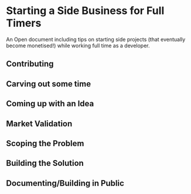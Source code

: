 # Starting a Side Business for Full Timers
An Open document including tips on starting side projects (that eventually become monetised!) while working full time as a developer.

## Contributing

## Carving out some time

## Coming up with an Idea

## Market Validation

## Scoping the Problem

## Building the Solution

## Documenting/Building in Public
